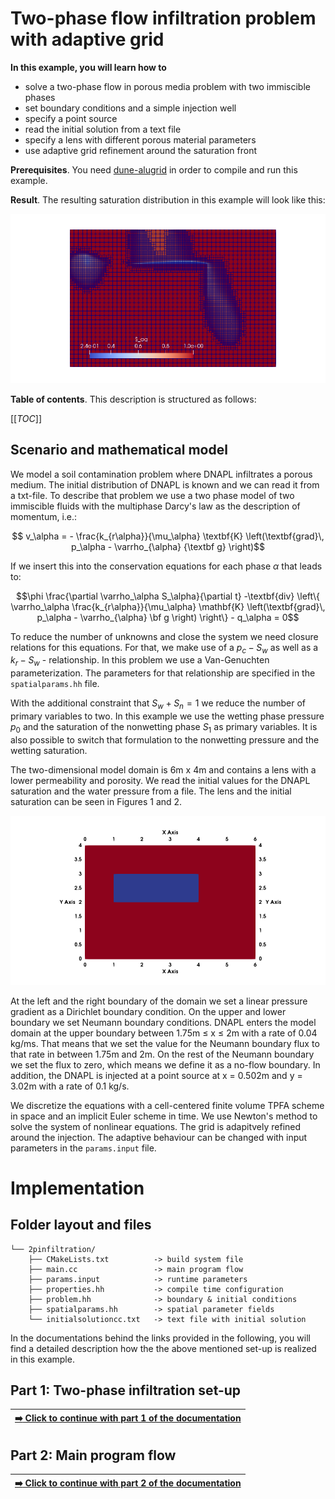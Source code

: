 <!-- Important: This file has been automatically generated by generate_example_docs.py. Do not edit this file directly! -->

# Two-phase flow infiltration problem with adaptive grid

__In this example, you will learn how to__

* solve a two-phase flow in porous media problem with two immiscible phases
* set boundary conditions and a simple injection well
* specify a point source
* read the initial solution from a text file
* specify a lens with different porous material parameters
* use adaptive grid refinement around the saturation front


__Prerequisites__. You need [dune-alugrid](https://gitlab.dune-project.org/extensions/dune-alugrid) in order to compile and run this example.

__Result__. The resulting saturation distribution in this example will look like this:

![](./img/test_2p_pointsource_adaptive.png)

__Table of contents__. This description is structured as follows:

[[_TOC_]]

## Scenario and mathematical model

We model a soil contamination problem where DNAPL infiltrates a porous medium. The initial distribution of DNAPL is known and we can read it from a txt-file.
To describe that problem we use a two phase model of two immiscible fluids with the multiphase Darcy's law as the description of momentum, i.e.:

```math
 v_\alpha = - \frac{k_{r\alpha}}{\mu_\alpha} \textbf{K}
 \left(\textbf{grad}\, p_\alpha - \varrho_{\alpha} {\textbf g} \right)
```

If we insert this into the conservation equations for each phase $`\alpha`$ that leads to:

```math
\phi \frac{\partial \varrho_\alpha S_\alpha}{\partial t}
 -\textbf{div} \left\{ \varrho_\alpha \frac{k_{r\alpha}}{\mu_\alpha} \mathbf{K} \left(\textbf{grad}\, p_\alpha - \varrho_{\alpha} \bf g \right)
 \right\} - q_\alpha = 0
```

To reduce the number of unknowns and close the system we need closure relations for this equations. For that, we make use of a $`p_c - S_w`$ as well as a $`k_r - S_w`$ - relationship. In this problem we use a Van-Genuchten parameterization. The parameters for that relationship are specified in the `spatialparams.hh` file.

With the additional constraint that $`S_w + S_n = 1`$ we reduce the number of primary variables to two.
In this example we use the wetting phase pressure $`p_0`$ and the saturation of the nonwetting phase $`S_1`$ as primary variables. It is also possible to switch that formulation to the nonwetting pressure and the wetting saturation.

The two-dimensional model domain is 6m x 4m and contains a lens with a lower permeability and porosity. We read the initial values for the DNAPL saturation and the water pressure from a file.
The lens and the initial saturation can be seen in Figures 1 and 2.

![](./img/test_2p_pointsource_lens.png)

At the left and the right boundary of the domain we set a linear pressure gradient as a Dirichlet boundary condition. On the upper and lower boundary we set Neumann boundary conditions.
DNAPL enters the model domain at the upper boundary between 1.75m ≤ x ≤ 2m with a rate of 0.04 kg/ms. That means that we set the value for the Neumann boundary flux to that rate in between 1.75m and 2m. On the rest of the Neumann boundary we set the flux to zero, which means we define it as a no-flow boundary.
In addition, the DNAPL is injected at a point source at x = 0.502m and y = 3.02m with a rate of 0.1 kg/s.

We discretize the equations with a cell-centered finite volume TPFA scheme in space and an implicit Euler scheme in time. We use Newton's method to solve the system of nonlinear equations.
The grid is adapitvely refined around the injection. The adaptive behaviour can be changed with input parameters in the `params.input` file.

# Implementation

## Folder layout and files

```
└── 2pinfiltration/
    ├── CMakeLists.txt          -> build system file
    ├── main.cc                 -> main program flow
    ├── params.input            -> runtime parameters
    ├── properties.hh           -> compile time configuration
    ├── problem.hh              -> boundary & initial conditions
    ├── spatialparams.hh        -> spatial parameter fields
    └── initialsolutioncc.txt   -> text file with initial solution
```
In the documentations behind the links provided in the following, you will find a detailed description how the the above mentioned set-up is realized in this example.

## Part 1: Two-phase infiltration set-up

| [:arrow_right: Click to continue with part 1 of the documentation](doc/2p.md) |
|---:|


## Part 2: Main program flow

| [:arrow_right: Click to continue with part 2 of the documentation](doc/main.md) |
|---:|
